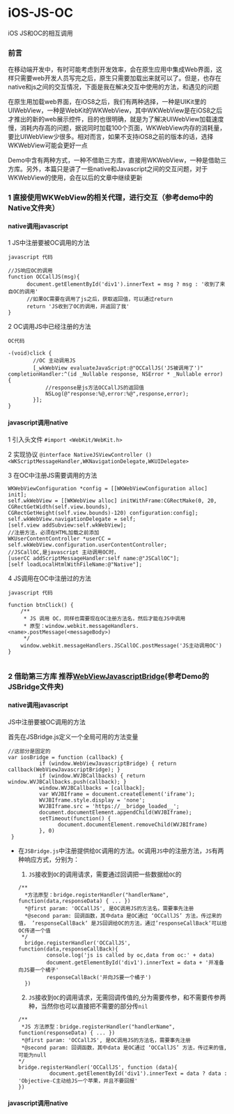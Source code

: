 # iOS-JS-OC
iOS JS和OC的相互调用

### 前言

在移动端开发中，有时可能考虑到开发效率，会在原生应用中集成Web界面，这样只需要web开发人员写完之后，原生只需要加载出来就可以了。但是，也存在native和js之间的交互情况，下面是我在解决交互中使用的方法，和遇见的问题

在原生用加载web界面，在iOS8之后，我们有两种选择，一种是UIKit里的UIWebView，一种是WebKit的WKWebView，其中WKWebView是在iOS8之后才推出的新的web展示控件，目的也很明确，就是为了解决UIWebView加载速度慢，消耗内存高的问题，据说同时加载100个页面，WKWebView内存的消耗量，要比UIWebView少很多。相对而言，如果不支持iOS8之前的版本的话，选择WKWebView可能会更好一点

Demo中含有两种方式，一种不借助三方库，直接用WKWebView，一种是借助三方库。另外，本篇只是讲了一些native和Javascript之间的交互问题，对于WKWebView的使用，会在以后的文章中继续更新


### 1 直接使用WKWebView的相关代理，进行交互（参考demo中的Native文件夹）

#### native调用javascript

1 JS中注册要被OC调用的方法

`javascript 代码`

```
//JS响应OC的调用
function OCCallJS(msg){
      document.getElementById('div1').innerText = msg ? msg : '收到了来自OC的调用'
      //如果OC需要在调用了js之后，获取返回值，可以通过return
      return 'JS收到了OC的调用，并返回了我'
}
```

2 OC调用JS中已经注册的方法

`OC代码`

```
-(void)click {
        //OC 主动调用JS
        [_wkWebView evaluateJavaScript:@"OCCallJS('JS被调用了')" completionHandler:^(id _Nullable response, NSError * _Nullable error) {
            //response是js方法OCCallJS的返回值
            NSLog(@"response:%@,error:%@",response,error);
        }];
}
```



#### javascript调用native

1 引入头文件 
`#import <WebKit/WebKit.h>`

2 实现协议
`@interface NativeJSViewController ()<WKScriptMessageHandler,WKNavigationDelegate,WKUIDelegate>`

3 在OC中注册JS需要调用的方法

```
WKWebViewConfiguration *config = [[WKWebViewConfiguration alloc] init];
self.wkWebView = [[WKWebView alloc] initWithFrame:CGRectMake(0, 20, CGRectGetWidth(self.view.bounds), CGRectGetHeight(self.view.bounds)-120) configuration:config];
self.wkWebView.navigationDelegate = self;
[self.view addSubview:self.wkWebView];
//注册方法，必须在HTML加载之前添加
WKUserContentController *userCC = self.wkWebView.configuration.userContentController;
//JSCallOC,是javascript 主动调用OC时，
[userCC addScriptMessageHandler:self name:@"JSCallOC"];
[self loadLocalHtmlWithFileName:@"Native"];
```

4 JS调用在OC中注册过的方法

`javascript 代码`

```
function btnClick() {
    /**
     * JS 调用 OC，同样也需要现在OC注册方法名，然后才能在JS中调用
     * 原型：window.webkit.messageHandlers.<name>.postMessage(<messageBody>)
     */
    window.webkit.messageHandlers.JSCallOC.postMessage('JS主动调用OC')
}


```

### 2 借助第三方库 推荐[WebViewJavascriptBridge](https://github.com/marcuswestin/WebViewJavascriptBridge)(参考Demo的JSBridge文件夹)

#### native调用javascript

JS中注册要被OC调用的方法

首先在JSBridge.js定义一个全局可用的方法变量

```
//这部分是固定的
var iosBridge = function (callback) {
          if (window.WebViewJavascriptBridge) { return callback(WebViewJavascriptBridge); }
          if (window.WVJBCallbacks) { return  window.WVJBCallbacks.push(callback); }
          window.WVJBCallbacks = [callback];
          var WVJBIframe = document.createElement('iframe');
          WVJBIframe.style.display = 'none';
          WVJBIframe.src = 'https://__bridge_loaded__';
          document.documentElement.appendChild(WVJBIframe);
          setTimeout(function() {         
                document.documentElement.removeChild(WVJBIframe) 
          }, 0)
 }
```

- 在`JSBridge.js`中注册提供给`OC`调用的方法。`OC`调用`JS`中的注册方法，`JS`有两种响应方式，分别为：
   1. `JS`接收到`OC`的调用请求，需要通过回调把一些数据给`OC`的
   
   ```
   /**
     *方法原型：bridge.registerHandler("handlerName", function(data,responseData) { ... })
     *@first param: 'OCCallJS', 是OC调用JS的方法名，需要事先注册
     *@second param: 回调函数，其中data 是OC通过 ‘OCCallJS’ 方法，传过来的值， ’responseCallBack‘ 是JS回调给OC的方法，通过’responseCallBack‘可以给OC传递一个值
    */
     bridge.registerHandler('OCCallJS', function(data,responseCallBack){
            console.log('js is called by oc,data from oc:' + data)
            document.getElementById('div1').innerText = data + '并准备向JS要一个橘子'
            responseCallBack('并向JS要一个橘子')
     })
   ```
   
    2. `JS`接收到`OC`的调用请求，无需回调传值的,分为需要传参，和不需要传参两种，当然你也可以直接把不需要的部分传`nil`
    
    ```
    /**
     *JS 方法原型：bridge.registerHandler("handlerName", function(responseData) { ... })
     *@first param: 'OCCallJS', 是OC调用JS的方法名，需要事先注册
     *@second param: 回调函数，其中data 是OC通过 ‘OCCallJS’ 方法，传过来的值,可能为null
    */
    bridge.registerHandler('OCCallJS', function (data){
              document.getElementById('div1').innerText = data ? data : 'Objective-C主动给JS一个苹果，并且不要回报'
    })
    ```
#### javascript调用native



















